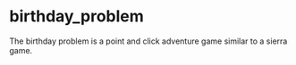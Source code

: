 # birthday_problem
The birthday problem is a point and click adventure game similar to a sierra game.

